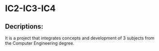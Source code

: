 # IC2-IC3-IC4

## Decriptions:
It is a project that integrates concepts and development of 3 subjects from the Computer Engineering degree.
